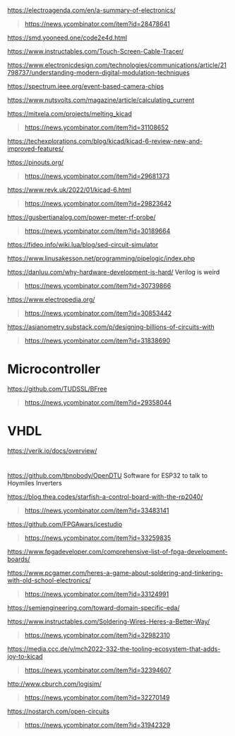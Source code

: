 https://electroagenda.com/en/a-summary-of-electronics/
> https://news.ycombinator.com/item?id=28478641

https://smd.yooneed.one/code2e4d.html

https://www.instructables.com/Touch-Screen-Cable-Tracer/

https://www.electronicdesign.com/technologies/communications/article/21798737/understanding-modern-digital-modulation-techniques

https://spectrum.ieee.org/event-based-camera-chips

https://www.nutsvolts.com/magazine/article/calculating_current

https://mitxela.com/projects/melting_kicad
> https://news.ycombinator.com/item?id=31108652

https://techexplorations.com/blog/kicad/kicad-6-review-new-and-improved-features/

https://pinouts.org/
> https://news.ycombinator.com/item?id=29681373

https://www.revk.uk/2022/01/kicad-6.html
> https://news.ycombinator.com/item?id=29823642

https://gusbertianalog.com/power-meter-rf-probe/
> https://news.ycombinator.com/item?id=30189664

https://fideo.info/wiki.lua/blog/sed-circuit-simulator

https://www.linusakesson.net/programming/pipelogic/index.php

https://danluu.com/why-hardware-development-is-hard/ Verilog is weird
> https://news.ycombinator.com/item?id=30739866

https://www.electropedia.org/
> https://news.ycombinator.com/item?id=30853442

https://asianometry.substack.com/p/designing-billions-of-circuits-with
> https://news.ycombinator.com/item?id=31838690

# Microcontroller
https://github.com/TUDSSL/BFree
> https://news.ycombinator.com/item?id=29358044

# VHDL
https://verik.io/docs/overview/ 

#
https://github.com/tbnobody/OpenDTU Software for ESP32 to talk to Hoymiles Inverters

https://blog.thea.codes/starfish-a-control-board-with-the-rp2040/
> https://news.ycombinator.com/item?id=33483141

https://github.com/FPGAwars/icestudio
> https://news.ycombinator.com/item?id=33259835

https://www.fpgadeveloper.com/comprehensive-list-of-fpga-development-boards/

https://www.pcgamer.com/heres-a-game-about-soldering-and-tinkering-with-old-school-electronics/
> https://news.ycombinator.com/item?id=33124991

https://semiengineering.com/toward-domain-specific-eda/

https://www.instructables.com/Soldering-Wires-Heres-a-Better-Way/
> https://news.ycombinator.com/item?id=32982310

https://media.ccc.de/v/mch2022-332-the-tooling-ecosystem-that-adds-joy-to-kicad
> https://news.ycombinator.com/item?id=32394607

http://www.cburch.com/logisim/
> https://news.ycombinator.com/item?id=32270149

https://nostarch.com/open-circuits
> https://news.ycombinator.com/item?id=31942329